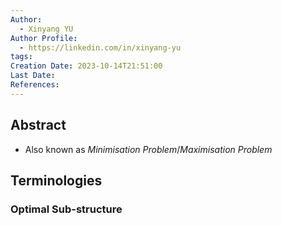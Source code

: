 ```yaml
---
Author:
  - Xinyang YU
Author Profile:
  - https://linkedin.com/in/xinyang-yu
tags: 
Creation Date: 2023-10-14T21:51:00
Last Date: 
References:
---
```

## Abstract
- Also known as *Minimisation Problem*/*Maximisation Problem*




## Terminologies
### Optimal Sub-structure
